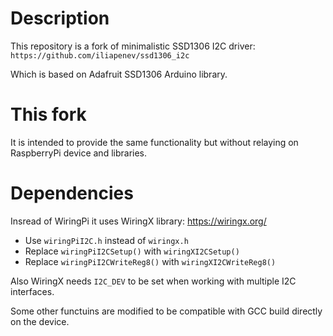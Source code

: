 # Description

This repository is a fork of minimalistic SSD1306 I2C driver:
`https://github.com/iliapenev/ssd1306_i2c`

Which is based on Adafruit SSD1306 Arduino library.

# This fork

It is intended to provide the same functionality but without
relaying on RaspberryPi device and libraries.

# Dependencies

Insread of WiringPi it uses WiringX library: https://wiringx.org/

- Use `wiringPiI2C.h` instead of `wiringx.h`
- Replace `wiringPiI2CSetup()` with `wiringXI2CSetup()`
- Replace `wiringPiI2CWriteReg8()` with `wiringXI2CWriteReg8()`

Also WiringX needs `I2C_DEV` to be set when working with multiple
I2C interfaces.

Some other functuins are modified to be compatible with GCC build
directly on the device.
